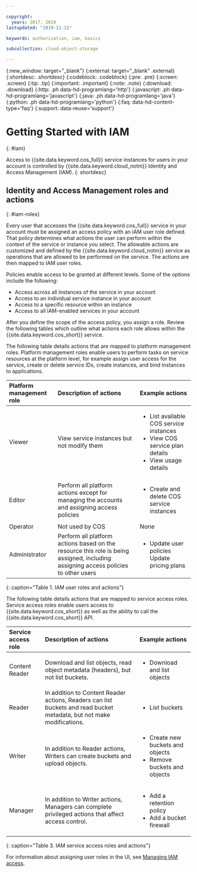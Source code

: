 ```yaml
---

copyright:
  years: 2017, 2019
lastupdated: "2019-11-11"

keywords: authorization, iam, basics

subcollection: cloud-object-storage

---
```

{:new_window: target="_blank"}
{:external: target="_blank" .external}
{:shortdesc: .shortdesc}
{:codeblock: .codeblock}
{:pre: .pre}
{:screen: .screen}
{:tip: .tip}
{:important: .important}
{:note: .note}
{:download: .download} 
{:http: .ph data-hd-programlang='http'} 
{:javascript: .ph data-hd-programlang='javascript'} 
{:java: .ph data-hd-programlang='java'} 
{:python: .ph data-hd-programlang='python'}
{:faq: data-hd-content-type='faq'}
{:support: data-reuse='support'}

# Getting Started with IAM
{: #iam}

Access to {{site.data.keyword.cos_full}} service instances for users in your account is controlled by {{site.data.keyword.cloud_notm}} Identity and Access Management (IAM).
{: shortdesc}

## Identity and Access Management roles and actions
{: #iam-roles}

Every user that accesses the {{site.data.keyword.cos_full}} service in your account must be assigned an access policy with an IAM user role defined. That policy determines what actions the user can perform within the context of the service or instance you select. The allowable actions are customized and defined by the {{site.data.keyword.cloud_notm}} service as operations that are allowed to be performed on the service. The actions are then mapped to IAM user roles.

Policies enable access to be granted at different levels. Some of the options include the following: 

* Access across all instances of the service in your account
* Access to an individual service instance in your account
* Access to a specific resource within an instance
* Access to all IAM-enabled services in your account

After you define the scope of the access policy, you assign a role. Review the following tables which outline what actions each role allows within the {{site.data.keyword.cos_short}} service.

The following table details actions that are mapped to platform management roles. Platform management roles enable users to perform tasks on service resources at the platform level, for example assign user access for the service, create or delete service IDs, create instances, and bind instances to applications.

| Platform management role | Description of actions | Example actions|
|:-----------------|:-----------------|:-----------------|
| Viewer | View service instances but not modify them | <ul><li>List available COS service instances</li><li>View COS service plan details</li><li>View usage details</li></ul>|
| Editor | Perform all platform actions except for managing the accounts and assigning access policies |<ul><li>Create and delete COS service instances</li></ul> |
| Operator | Not used by COS | None |
| Administrator | Perform all platform actions based on the resource this role is being assigned, including assigning access policies to other users |<ul><li>Update user policies</li>Update pricing plans</ul>|
{: caption="Table 1. IAM user roles and actions"}


The following table details actions that are mapped to service access roles. Service access roles enable users access to {{site.data.keyword.cos_short}} as well as the ability to call the {{site.data.keyword.cos_short}} API.

| Service access role | Description of actions                                                                                                                                       | Example actions                                                                     |
|:--------------------|:-------------------------------------------------------------------------------------------------------------------------------------------------------------|:------------------------------------------------------------------------------------|
| Content Reader      | Download and list objects, read object metadata (headers), but not list buckets. | <ul><li>Download and list objects</li></ul> |
| Reader              | In addition to Content Reader actions, Readers can list buckets and read bucket metadata, but not make modifications. | <ul><li>List buckets</li></ul>                    |
| Writer              | In addition to Reader actions, Writers can create buckets and upload objects. | <ul><li>Create new buckets and objects</li><li>Remove buckets and objects</li></ul> |
| Manager             | In addition to Writer actions, Managers can complete privileged actions that affect access control. | <ul><li>Add a retention policy</li><li>Add a bucket firewall</li></ul>              |
{: caption="Table 3. IAM service access roles and actions"}


For information about assigning user roles in the UI, see [Managing IAM access](/docs/iam?topic=iam-iammanidaccser).
 
